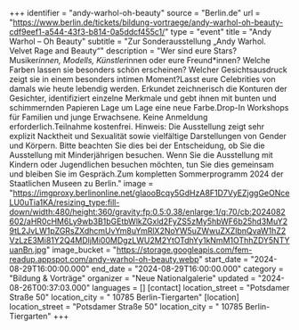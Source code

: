 +++
identifier = "andy-warhol-oh-beauty"
source = "Berlin.de"
url = "https://www.berlin.de/tickets/bildung-vortraege/andy-warhol-oh-beauty-cdf9eef1-a544-43f3-b814-0a5ddcf455c1/"
type = "event"
title = "Andy Warhol – Oh Beauty"
subtitle = "Zur Sonderausstellung „Andy Warhol. Velvet Rage and Beauty“"
description = "Wer sind eure Stars? Musiker*innen, Modells, Künstler*innen oder eure Freund*innen? Welche Farben lassen sie besonders schön erscheinen? Welcher Gesichtsausdruck zeigt sie in einem besonders intimen Moment?Lasst eure Celebrities von damals wie heute lebendig werden. Erkundet zeichnerisch die Konturen der Gesichter, identifiziert einzelne Merkmale und gebt ihnen mit bunten und schimmernden Papieren Lage um Lage eine neue Farbe.Drop-In Workshops für Familien und junge Erwachsene. Keine Anmeldung erforderlich.Teilnahme kostenfrei. Hinweis: Die Ausstellung zeigt sehr explizit Nacktheit und Sexualität sowie vielfältige Darstellungen von Gender und Körpern. Bitte beachten Sie dies bei der Entscheidung, ob Sie die Ausstellung mit Minderjährigen besuchen. Wenn Sie die Ausstellung mit Kindern oder Jugendlichen besuchen möchten, tun Sie dies gemeinsam und bleiben Sie im Gespräch.Zum kompletten Sommerprogramm 2024 der Staatlichen Museen zu Berlin."
image = "https://imgproxy.berlinonline.net/gIaooBcqy5GdHzA8F1D7VyEZjggGeONceLU0uTia1KA/resizing_type:fill-down/width:480/height:360/gravity:fp:0.5:0.38/enlarge:1/q:70/cb:2024082602/aHR0cHM6Ly9wb3B1bGEtbWlkZGxld2FyZS5zMy5hbWF6b25hd3MuY29tL2JvLW1pZGRsZXdhcmUvYm8uYmRlX2NoYW5uZWwuZXZlbnQvaW1hZ2VzLzE3Mi81Y2Q4MDljMi00MDgzLWU2M2YtOTdhYy1kNmM1OThhZDY5NTYuanBn.jpg"
image_bucket = "https://storage.googleapis.com/fem-readup.appspot.com/andy-warhol-oh-beauty.webp"
start_date = "2024-08-29T16:00:00.000"
end_date = "2024-08-29T16:00:00.000"
category = "Bildung & Vorträge"
organizer = "Neue Nationalgalerie"
updated = "2024-08-26T00:37:03.000"
languages = []
[contact]
location_street = "Potsdamer Straße 50"
location_city = " 10785 Berlin-Tiergarten"
[location]
location_street = "Potsdamer Straße 50"
location_city = " 10785 Berlin-Tiergarten"
+++